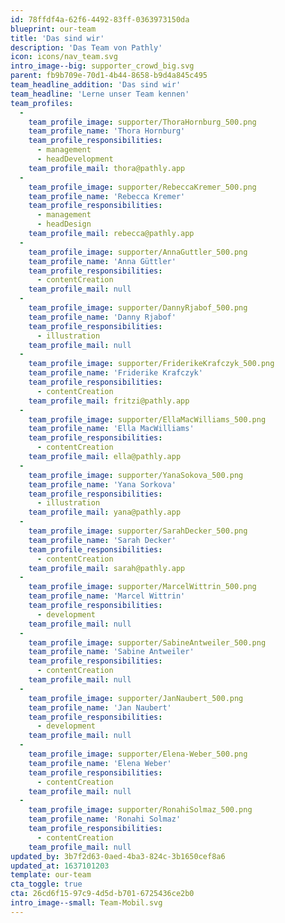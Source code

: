 ```yaml
---
id: 78ffdf4a-62f6-4492-83ff-0363973150da
blueprint: our-team
title: 'Das sind wir'
description: 'Das Team von Pathly'
icon: icons/nav_team.svg
intro_image--big: supporter_crowd_big.svg
parent: fb9b709e-70d1-4b44-8658-b9d4a845c495
team_headline_addition: 'Das sind wir'
team_headline: 'Lerne unser Team kennen'
team_profiles:
  -
    team_profile_image: supporter/ThoraHornburg_500.png
    team_profile_name: 'Thora Hornburg'
    team_profile_responsibilities:
      - management
      - headDevelopment
    team_profile_mail: thora@pathly.app
  -
    team_profile_image: supporter/RebeccaKremer_500.png
    team_profile_name: 'Rebecca Kremer'
    team_profile_responsibilities:
      - management
      - headDesign
    team_profile_mail: rebecca@pathly.app
  -
    team_profile_image: supporter/AnnaGuttler_500.png
    team_profile_name: 'Anna Güttler'
    team_profile_responsibilities:
      - contentCreation
    team_profile_mail: null
  -
    team_profile_image: supporter/DannyRjabof_500.png
    team_profile_name: 'Danny Rjabof'
    team_profile_responsibilities:
      - illustration
    team_profile_mail: null
  -
    team_profile_image: supporter/FriderikeKrafczyk_500.png
    team_profile_name: 'Friderike Krafczyk'
    team_profile_responsibilities:
      - contentCreation
    team_profile_mail: fritzi@pathly.app
  -
    team_profile_image: supporter/EllaMacWilliams_500.png
    team_profile_name: 'Ella MacWilliams'
    team_profile_responsibilities:
      - contentCreation
    team_profile_mail: ella@pathly.app
  -
    team_profile_image: supporter/YanaSokova_500.png
    team_profile_name: 'Yana Sorkova'
    team_profile_responsibilities:
      - illustration
    team_profile_mail: yana@pathly.app
  -
    team_profile_image: supporter/SarahDecker_500.png
    team_profile_name: 'Sarah Decker'
    team_profile_responsibilities:
      - contentCreation
    team_profile_mail: sarah@pathly.app
  -
    team_profile_image: supporter/MarcelWittrin_500.png
    team_profile_name: 'Marcel Wittrin'
    team_profile_responsibilities:
      - development
    team_profile_mail: null
  -
    team_profile_image: supporter/SabineAntweiler_500.png
    team_profile_name: 'Sabine Antweiler'
    team_profile_responsibilities:
      - contentCreation
    team_profile_mail: null
  -
    team_profile_image: supporter/JanNaubert_500.png
    team_profile_name: 'Jan Naubert'
    team_profile_responsibilities:
      - development
    team_profile_mail: null
  -
    team_profile_image: supporter/Elena-Weber_500.png
    team_profile_name: 'Elena Weber'
    team_profile_responsibilities:
      - contentCreation
    team_profile_mail: null
  -
    team_profile_image: supporter/RonahiSolmaz_500.png
    team_profile_name: 'Ronahi Solmaz'
    team_profile_responsibilities:
      - contentCreation
    team_profile_mail: null
updated_by: 3b7f2d63-0aed-4ba3-824c-3b1650cef8a6
updated_at: 1637101203
template: our-team
cta_toggle: true
cta: 26cd6f15-97c9-4d5d-b701-6725436ce2b0
intro_image--small: Team-Mobil.svg
---
```

